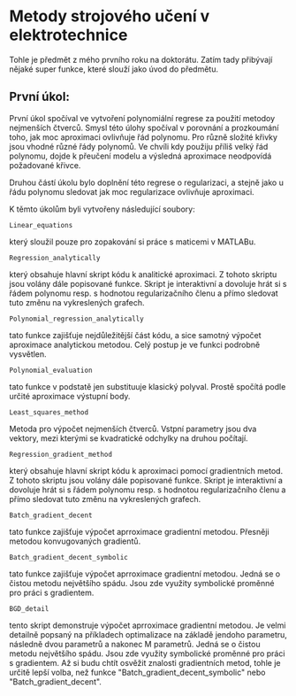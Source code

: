 # Metody strojového učení v elektrotechnice

Tohle je předmět z mého prvního roku na doktorátu. Zatím tady přibývají nějaké super funkce, které slouží jako úvod do předmětu. 

## První úkol:
První úkol spočíval ve vytvoření polynomiální regrese za použití metodoy nejmenších čtverců. Smysl této úlohy spočíval v porovnání a prozkoumání toho, jak moc aproximaci ovlivňuje řád polynomu. Pro různě složité křivky jsou vhodné různé řády polynomů. Ve chvíli kdy použiju příliš velký řád polynomu, dojde k přeučení modelu a výsledná aproximace neodpovídá požadované křivce. 

Druhou částí úkolu bylo doplnění této regrese o regularizaci, a stejně jako u řádu polynomu sledovat jak moc regularizace ovlivňuje aproximaci.

K těmto úkolům byli vytvořeny následující soubory:

```
Linear_equations
```

který sloužil pouze pro zopakování si práce s maticemi v MATLABu. 

```
Regression_analytically
```

který obsahuje hlavní skript kódu k analitické aproximaci. Z tohoto skriptu jsou volány dále popisované funkce. Skript je interaktivní a dovoluje hrát si s řádem polynomu resp. s hodnotou regularizačního členu a přímo sledovat tuto změnu na vykreslených grafech.


```
Polynomial_regression_analytically
```

tato funkce zajišťuje nejdůležitější část kódu, a sice samotný výpočet aproximace analytickou metodou. Celý postup je ve funkci podrobně vysvětlen. 

```
Polynomial_evaluation
```

tato funkce v podstatě jen substituuje klasický polyval. Prostě spočítá podle určité aproximace výstupní body. 

```
Least_squares_method
```

Metoda pro výpočet nejmenších čtverců. Vstpní parametry jsou dva vektory, mezi kterými se kvadratické odchylky na druhou počítají. 

```
Regression_gradient_method
```

který obsahuje hlavní skript kódu k aproximaci pomocí gradientních metod. Z tohoto skriptu jsou volány dále popisované funkce. Skript je interaktivní a dovoluje hrát si s řádem polynomu resp. s hodnotou regularizačního členu a přímo sledovat tuto změnu na vykreslených grafech.

```
Batch_gradient_decent
```

tato funkce zajišťuje výpočet aprroximace gradientní metodou. Přesněji metodou konvugovaných gradientů.

```
Batch_gradient_decent_symbolic
```

tato funkce zajišťuje výpočet aprroximace gradientní metodou. Jedná se o čistou metodu největšího spádu. Jsou zde využity symbolické proměnné pro práci s gradientem.

```
BGD_detail
```

tento skript demonstruje výpočet aprroximace gradientní metodou. Je velmi detailně popsaný na příkladech optimalizace na základě jendoho parametru, následně dvou parametrů a nakonec M parametrů. Jedná se o čistou metodu největšího spádu. Jsou zde využity symbolické proměnné pro práci s gradientem. Až si budu chtít osvěžit znalosti gradientních metod, tohle je určitě lepší volba, než funkce "Batch_gradient_decent_symbolic" nebo "Batch_gradient_decent".

